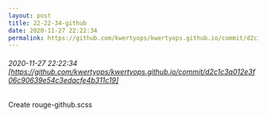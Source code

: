 ```yaml
---
layout: post
title: 22-22-34-github
date: 2020-11-27 22:22:34
permalink: https://github.com/kwertyops/kwertyops.github.io/commit/d2c1c3a012e3f06c90639e54c3edacfe4b311c19
---
```


###### 2020-11-27 22:22:34 [https://github.com/kwertyops/kwertyops.github.io/commit/d2c1c3a012e3f06c90639e54c3edacfe4b311c19]
Create rouge-github.scss

